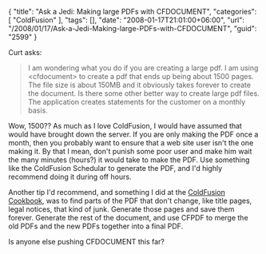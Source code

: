 {
	"title": "Ask a Jedi: Making large PDFs with CFDOCUMENT",
	"categories": [
		"ColdFusion"
	],
	"tags": [],
	"date": "2008-01-17T21:01:00+06:00",
	"url": "/2008/01/17/Ask-a-Jedi-Making-large-PDFs-with-CFDOCUMENT",
	"guid": "2599"
}

Curt asks:

<blockquote>
<p>
I am wondering what you do if you are creating a large pdf.  I am using &lt;cfdocument&gt; to create a pdf that ends up being about 1500 pages.  The file size is about 150MB and it obviously takes forever to create the document.  Is there some other better way to create large pdf files.  The application creates statements for the customer on a monthly basis.
</p>
</blockquote>

Wow, 1500?? As much as I love ColdFusion, I would have assumed that would have brought down the server. If you are only making the PDF once a month, then you probably want to ensure that a web site user isn't the one making it. By that I mean, don't punish some poor user and make him wait the many minutes (hours?) it would take to make the PDF. Use something like the ColdFusion Schedular to generate the PDF, and I'd highly recommend doing it during off hours.

Another tip I'd recommend, and something I did at the <a href="http://www.coldfusioncookbook.org">ColdFusion Cookbook</a>, was to find parts of the PDF that don't change, like title pages, legal notices, that kind of junk. Generate those pages and save them forever. Generate the rest of the document, and use CFPDF to merge the old PDFs and the new PDFs together into a final PDF.

Is anyone else pushing CFDOCUMENT this far?